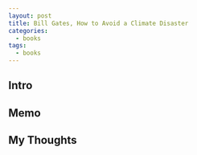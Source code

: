 ```yaml
---
layout: post
title: Bill Gates, How to Avoid a Climate Disaster
categories:  
  - books
tags:
  - books  
---
```


## Intro


## Memo


## My Thoughts
